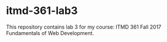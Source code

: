 # itmd-361-lab3

This repository contains lab 3 for my course: ITMD 361 Fall 2017 Fundamentals of Web Development.
